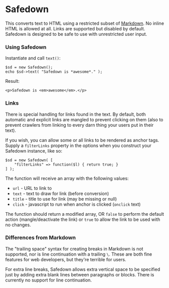# Safedown

This converts text to HTML using a restricted subset of [Markdown][1]. No inline 
HTML is allowed at all. Links are supported but disabled by default. Safedown
is designed to be safe to use with unrestricted user input.

[1]: https://daringfireball.net/projects/markdown/syntax

### Using Safedown

Instantiate and call `text()`:

	$sd = new Safedown();
	echo $sd->text( "Safedown is *awesome*." );

Result:

	<p>Safedown is <em>awesome</em>.</p>

### Links

There is special handling for links found in the text. By default, both
automatic and explicit links are mangled to prevent clicking on them (also
to prevent crawlers from linking to every darn thing your users put in their
text).

If you wish, you can allow some or all links to be rendered as anchor tags. 
Supply a `filterLinks` property in the options when you construct your Safedown
instance, like so:

	$sd = new Safedown( [
		"filterLinks" => function($l) { return true; }
	] );

The function will receive an array with the following values:
* `url` - URL to link to
* `text` - text to draw for link (before conversion)
* `title` - title to use for link (may be missing or null)
* `click` - javascript to run when anchor is clicked (`onclick` text)

The function should return a modified array, OR `false` to perform the default 
action (mangle/deactivate the link) or `true` to allow the link to be used 
with no changes.

### Differences from Markdown

The "trailing space" syntax for creating breaks in Markdown is not supported,
nor is line continuation with a trailing `\`. These are both fine features for
web developers, but they're terrible for users.

For extra line breaks, Safedown allows extra vertical space to be specified 
just by adding extra blank lines between paragraphs or blocks. There is 
currently no support for line continuation.
